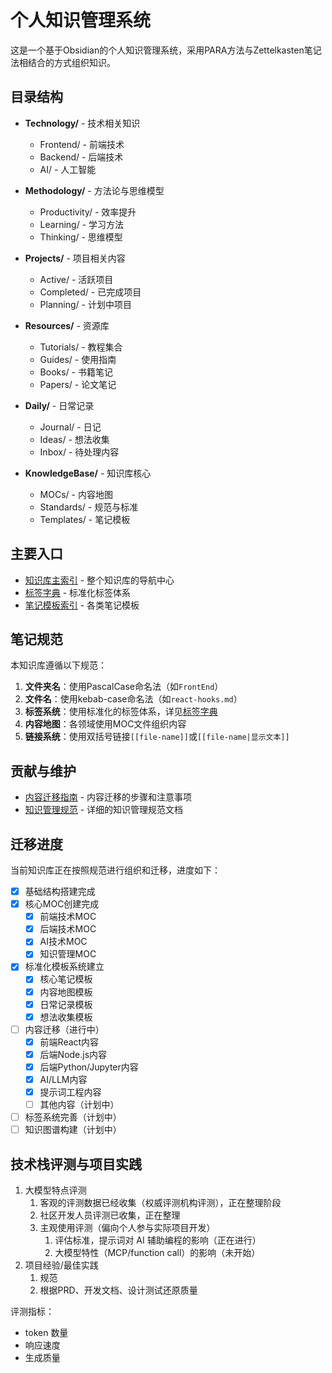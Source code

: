 # 个人知识管理系统

这是一个基于Obsidian的个人知识管理系统，采用PARA方法与Zettelkasten笔记法相结合的方式组织知识。

## 目录结构

- **Technology/** - 技术相关知识
  - Frontend/ - 前端技术
  - Backend/ - 后端技术
  - AI/ - 人工智能

- **Methodology/** - 方法论与思维模型
  - Productivity/ - 效率提升
  - Learning/ - 学习方法
  - Thinking/ - 思维模型

- **Projects/** - 项目相关内容
  - Active/ - 活跃项目
  - Completed/ - 已完成项目
  - Planning/ - 计划中项目

- **Resources/** - 资源库
  - Tutorials/ - 教程集合
  - Guides/ - 使用指南
  - Books/ - 书籍笔记
  - Papers/ - 论文笔记

- **Daily/** - 日常记录
  - Journal/ - 日记
  - Ideas/ - 想法收集
  - Inbox/ - 待处理内容

- **KnowledgeBase/** - 知识库核心
  - MOCs/ - 内容地图
  - Standards/ - 规范与标准
  - Templates/ - 笔记模板

## 主要入口

- [知识库主索引](KnowledgeBase/MOCs/index.md) - 整个知识库的导航中心
- [标签字典](KnowledgeBase/Standards/tags-dictionary.md) - 标准化标签体系
- [笔记模板索引](KnowledgeBase/Templates/index.md) - 各类笔记模板

## 笔记规范

本知识库遵循以下规范：

1. **文件夹名**：使用PascalCase命名法（如`FrontEnd`）
2. **文件名**：使用kebab-case命名法（如`react-hooks.md`）
3. **标签系统**：使用标准化的标签体系，详见[标签字典](KnowledgeBase/Standards/tags-dictionary.md)
4. **内容地图**：各领域使用MOC文件组织内容
5. **链接系统**：使用双括号链接`[[file-name]]`或`[[file-name|显示文本]]`

## 贡献与维护

- [内容迁移指南](KnowledgeBase/Standards/migration-guide.md) - 内容迁移的步骤和注意事项
- [知识管理规范](知识管理/规范.md) - 详细的知识管理规范文档

## 迁移进度

当前知识库正在按照规范进行组织和迁移，进度如下：

- [x] 基础结构搭建完成
- [x] 核心MOC创建完成
  - [x] 前端技术MOC
  - [x] 后端技术MOC
  - [x] AI技术MOC
  - [x] 知识管理MOC
- [x] 标准化模板系统建立
  - [x] 核心笔记模板
  - [x] 内容地图模板
  - [x] 日常记录模板
  - [x] 想法收集模板
- [ ] 内容迁移（进行中）
  - [x] 前端React内容
  - [x] 后端Node.js内容
  - [x] 后端Python/Jupyter内容
  - [x] AI/LLM内容
  - [x] 提示词工程内容
  - [ ] 其他内容（计划中）
- [ ] 标签系统完善（计划中）
- [ ] 知识图谱构建（计划中）

## 技术栈评测与项目实践

1. 大模型特点评测
   1. 客观的评测数据已经收集（权威评测机构评测），正在整理阶段
   2. 社区开发人员评测已收集，正在整理
   3. 主观使用评测（偏向个人参与实际项目开发）
      1. 评估标准，提示词对 AI 辅助编程的影响（正在进行）
      2. 大模型特性（MCP/function call）的影响（未开始）
2. 项目经验/最佳实践
   1. 规范
   2. 根据PRD、开发文档、设计测试还原质量


评测指标：
- token 数量
- 响应速度
- 生成质量